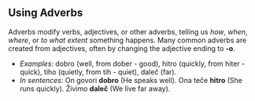 ## Using Adverbs

Adverbs modify verbs, adjectives, or other adverbs, telling us *how*, *when*, *where*, or *to what extent* something happens. Many common adverbs are created from adjectives, often by changing the adjective ending to **-o**.

* *Examples:* dobro (well, from dober - good), hitro (quickly, from hiter - quick), tiho (quietly, from tih - quiet), daleč (far).
* *In sentences:* On govori **dobro** (He speaks well). Ona teče **hitro** (She runs quickly). Živimo **daleč** (We live far away).